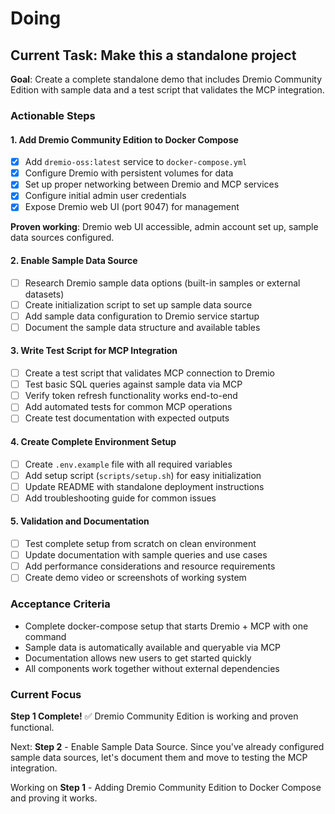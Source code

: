 # Doing

## Current Task: Make this a standalone project

**Goal**: Create a complete standalone demo that includes Dremio Community Edition with sample data and a test script that validates the MCP integration.

### Actionable Steps

#### 1. Add Dremio Community Edition to Docker Compose

- [x] Add `dremio-oss:latest` service to `docker-compose.yml`
- [x] Configure Dremio with persistent volumes for data
- [x] Set up proper networking between Dremio and MCP services
- [x] Configure initial admin user credentials
- [x] Expose Dremio web UI (port 9047) for management

**Proven working**: Dremio web UI accessible, admin account set up, sample data sources configured.

#### 2. Enable Sample Data Source

- [ ] Research Dremio sample data options (built-in samples or external datasets)
- [ ] Create initialization script to set up sample data source
- [ ] Add sample data configuration to Dremio service startup
- [ ] Document the sample data structure and available tables

#### 3. Write Test Script for MCP Integration

- [ ] Create a test script that validates MCP connection to Dremio
- [ ] Test basic SQL queries against sample data via MCP
- [ ] Verify token refresh functionality works end-to-end
- [ ] Add automated tests for common MCP operations
- [ ] Create test documentation with expected outputs

#### 4. Create Complete Environment Setup

- [ ] Create `.env.example` file with all required variables
- [ ] Add setup script (`scripts/setup.sh`) for easy initialization
- [ ] Update README with standalone deployment instructions
- [ ] Add troubleshooting guide for common issues

#### 5. Validation and Documentation

- [ ] Test complete setup from scratch on clean environment
- [ ] Update documentation with sample queries and use cases
- [ ] Add performance considerations and resource requirements
- [ ] Create demo video or screenshots of working system

### Acceptance Criteria

- Complete docker-compose setup that starts Dremio + MCP with one command
- Sample data is automatically available and queryable via MCP
- Documentation allows new users to get started quickly
- All components work together without external dependencies

### Current Focus

**Step 1 Complete!** ✅ Dremio Community Edition is working and proven functional.

Next: **Step 2** - Enable Sample Data Source. Since you've already configured sample data sources, let's document them and move to testing the MCP integration.

Working on **Step 1** - Adding Dremio Community Edition to Docker Compose and proving it works.
